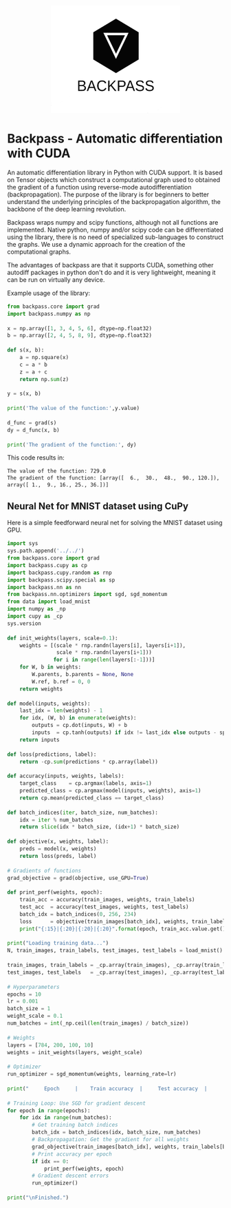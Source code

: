<p align=center>
    <img src="https://github.com/jahdiel/backpass/blob/master/Backpass.png" width=300 height=250>
</p>

# Backpass - Automatic differentiation with CUDA

An automatic differentiation library in Python with CUDA support. It is based on Tensor objects which construct a computational graph used to obtained the gradient of a function using reverse-mode autodifferentiation (backpropagation). The purpose of the library is for beginners to better understand the underlying principles of the backpropagation algorithm, the backbone of the deep learning revolution.

Backpass wraps numpy and scipy functions, although not all functions are implemented. Native python, numpy and/or scipy code can be differentiated using the library, there is no need of specialized sub-languages to construct the graphs. We use a dynamic approach for the creation of the computational graphs. 

The advantages of backpass are that it supports CUDA, something other autodiff packages in python don't do and it is very lightweight, meaning it can be run on virtually any device. 

Example usage of the library:


```python
from backpass.core import grad
import backpass.numpy as np

x = np.array([1, 3, 4, 5, 6], dtype=np.float32)
b = np.array([2, 4, 5, 8, 9], dtype=np.float32)

def s(x, b):
    a = np.square(x)
    c = a * b
    z = a + c
    return np.sum(z)

y = s(x, b)

print('The value of the function:',y.value)

d_func = grad(s)
dy = d_func(x, b)

print('The gradient of the function:', dy)

```

This code results in:

```
The value of the function: 729.0
The gradient of the function: [array([  6.,  30.,  48.,  90., 120.]), array([ 1.,  9., 16., 25., 36.])]
```

## Neural Net for MNIST dataset using CuPy

Here is a simple feedforward neural net for solving the MNIST dataset using GPU.

```python
import sys
sys.path.append('../../')
from backpass.core import grad
import backpass.cupy as cp
import backpass.cupy.random as rnp
import backpass.scipy.special as sp
import backpass.nn as nn
from backpass.nn.optimizers import sgd, sgd_momentum
from data import load_mnist
import numpy as _np
import cupy as _cp
sys.version

def init_weights(layers, scale=0.1):
    weights = [(scale * rnp.randn(layers[i], layers[i+1]), 
                scale * rnp.randn(layers[i+1])) 
               for i in range(len(layers[:-1]))]
    for W, b in weights:
        W.parents, b.parents = None, None
        W.ref, b.ref = 0, 0
    return weights

def model(inputs, weights):
    last_idx = len(weights) - 1
    for idx, (W, b) in enumerate(weights):
        outputs = cp.dot(inputs, W) + b
        inputs  = cp.tanh(outputs) if idx != last_idx else outputs - sp.gpu_logsumexp(outputs, axis=1, keepdims=True)
    return inputs

def loss(predictions, label):
    return -cp.sum(predictions * cp.array(label))

def accuracy(inputs, weights, labels):
    target_class    = cp.argmax(labels, axis=1)
    predicted_class = cp.argmax(model(inputs, weights), axis=1)
    return cp.mean(predicted_class == target_class)

def batch_indices(iter, batch_size, num_batches):
    idx = iter % num_batches
    return slice(idx * batch_size, (idx+1) * batch_size)

def objective(x, weights, label):
    preds = model(x, weights)
    return loss(preds, label)

# Gradients of functions
grad_objective = grad(objective, use_GPU=True)

def print_perf(weights, epoch):
    train_acc = accuracy(train_images, weights, train_labels)
    test_acc  = accuracy(test_images, weights, test_labels)
    batch_idx = batch_indices(0, 256, 234)
    loss      = objective(train_images[batch_idx], weights, train_labels[batch_idx])
    print("{:15}|{:20}|{:20}|{:20}".format(epoch, train_acc.value.get(), test_acc.value.get(), loss.value.get()))

print("Loading training data...")
N, train_images, train_labels, test_images, test_labels = load_mnist()

train_images, train_labels = _cp.array(train_images), _cp.array(train_labels)
test_images, test_labels   = _cp.array(test_images), _cp.array(test_labels)

# Hyperparameters
epochs = 10
lr = 0.001
batch_size = 1
weight_scale = 0.1
num_batches = int(_np.ceil(len(train_images) / batch_size))

# Weights
layers = [784, 200, 100, 10]
weights = init_weights(layers, weight_scale)

# Optimizer
run_optimizer = sgd_momentum(weights, learning_rate=lr)

print("     Epoch     |    Train accuracy  |     Test accuracy  |          Loss      |      L2      ")

# Training Loop: Use SGD for gradient descent
for epoch in range(epochs):
    for idx in range(num_batches):
        # Get training batch indices
        batch_idx = batch_indices(idx, batch_size, num_batches)
        # Backpropagation: Get the gradient for all weights
        grad_objective(train_images[batch_idx], weights, train_labels[batch_idx])
        # Print accuracy per epoch
        if idx == 0:    
            print_perf(weights, epoch)
        # Gradient descent errors
        run_optimizer()

print("\nFinished.")

```
